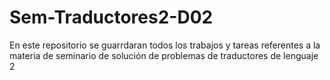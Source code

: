 # Sem-Traductores2-D02
En este repositorio se guarrdaran todos los trabajos y tareas referentes a la materia de seminario de solución de problemas de traductores de lenguaje 2
